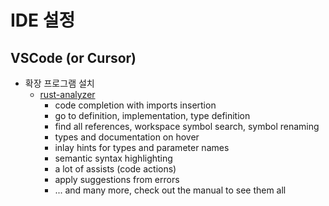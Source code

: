 # IDE 설정

## VSCode (or Cursor)

- 확장 프로그램 설치
  - [rust-analyzer](https://marketplace.visualstudio.com/items?itemName=matklad.rust-analyzer)
    - code completion with imports insertion
    - go to definition, implementation, type definition
    - find all references, workspace symbol search, symbol renaming
    - types and documentation on hover
    - inlay hints for types and parameter names
    - semantic syntax highlighting
    - a lot of assists (code actions)
    - apply suggestions from errors
    - ... and many more, check out the manual to see them all
